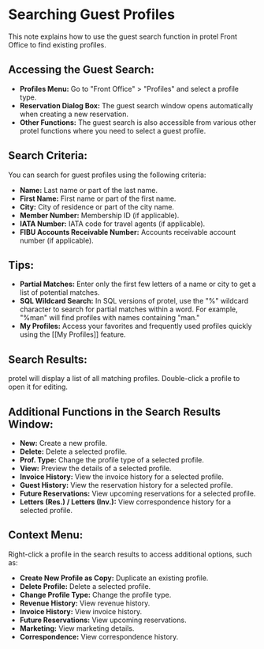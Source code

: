 # Searching Guest Profiles

This note explains how to use the guest search function in protel Front Office to find existing profiles. 

## Accessing the Guest Search:

* **Profiles Menu:**  Go to "Front Office" > "Profiles" and select a profile type. 
* **Reservation Dialog Box:** The guest search window opens automatically when creating a new reservation.
* **Other Functions:** The guest search is also accessible from various other protel functions where you need to select a guest profile.

## Search Criteria:

You can search for guest profiles using the following criteria:

* **Name:** Last name or part of the last name.
* **First Name:** First name or part of the first name.
* **City:**  City of residence or part of the city name.
* **Member Number:**  Membership ID (if applicable).
* **IATA Number:**  IATA code for travel agents (if applicable).
* **FIBU Accounts Receivable Number:**  Accounts receivable account number (if applicable).

## Tips:

* **Partial Matches:** Enter only the first few letters of a name or city to get a list of potential matches.
* **SQL Wildcard Search:**  In SQL versions of protel, use the "%" wildcard character to search for partial matches within a word. For example, "%man" will find profiles with names containing "man."
* **My Profiles:**  Access your favorites and frequently used profiles quickly using the [[My Profiles]] feature.

## Search Results:

protel will display a list of all matching profiles. Double-click a profile to open it for editing.

## Additional Functions in the Search Results Window:

* **New:** Create a new profile.
* **Delete:** Delete a selected profile. 
* **Prof. Type:** Change the profile type of a selected profile.
* **View:** Preview the details of a selected profile. 
* **Invoice History:**  View the invoice history for a selected profile.
* **Guest History:**  View the reservation history for a selected profile.
* **Future Reservations:** View upcoming reservations for a selected profile.
* **Letters (Res.) / Letters (Inv.):**  View correspondence history for a selected profile.

## Context Menu:

Right-click a profile in the search results to access additional options, such as:

* **Create New Profile as Copy:** Duplicate an existing profile.
* **Delete Profile:**  Delete a selected profile.
* **Change Profile Type:**  Change the profile type.
* **Revenue History:**  View revenue history.
* **Invoice History:** View invoice history.
* **Future Reservations:** View upcoming reservations. 
* **Marketing:**  View marketing details. 
* **Correspondence:** View correspondence history. 